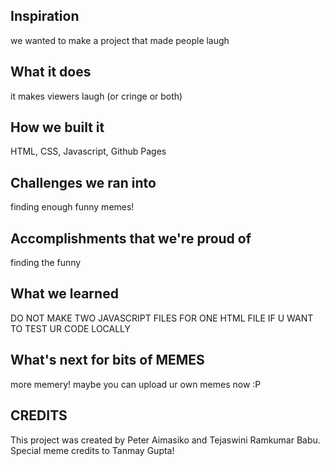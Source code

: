 ## Inspiration
we wanted to make a project that made people laugh

## What it does
it makes viewers laugh (or cringe or both)

## How we built it
HTML, CSS, Javascript, Github Pages

## Challenges we ran into
finding enough funny memes!

## Accomplishments that we're proud of
finding the funny

## What we learned
DO NOT MAKE TWO JAVASCRIPT FILES FOR ONE HTML FILE IF U WANT TO TEST UR CODE LOCALLY

## What's next for bits of MEMES
more memery! maybe you can upload ur own memes now :P

## CREDITS
This project was created by Peter Aimasiko and Tejaswini Ramkumar Babu.
Special meme credits to Tanmay Gupta!
